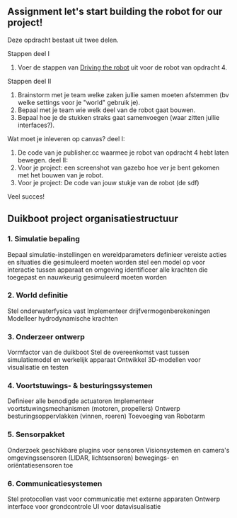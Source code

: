 ## Assignment let's start building the robot for our project!

Deze opdracht bestaat uit twee delen. 

Stappen deel I
1) Voer de stappen van [Driving the robot](./5_Driving_the_robot.md) uit voor de robot van opdracht 4.

Stappen deel II
1) Brainstorm met je team welke zaken jullie samen moeten afstemmen (bv welke settings voor je "world" gebruik je).
2) Bepaal met je team wie welk deel van de robot gaat bouwen.
3) Bepaal hoe je de stukken straks gaat samenvoegen (waar zitten jullie interfaces?).

Wat moet je inleveren op canvas?
deel I:
1) De code van je publisher.cc waarmee je robot van opdracht 4 hebt laten bewegen.
deel II:
2) Voor je project: een screenshot van gazebo hoe ver je bent gekomen met het bouwen van je robot.
3) Voor je project: De code van jouw stukje van de robot (de sdf)

Veel succes!
## Duikboot project organisatiestructuur

### 1. Simulatie bepaling

Bepaal simulatie-instellingen en wereldparameters
definieer vereiste acties en situaties die gesimuleerd moeten worden
stel een model op voor interactie tussen apparaat en omgeving
identificeer alle krachten die toegepast en nauwkeurig gesimuleerd moeten worden

### 2. World definitie

Stel onderwaterfysica vast
Implementeer drijfvermogenberekeningen
Modelleer hydrodynamische krachten


### 3. Onderzeer ontwerp

Vormfactor van de duikboot
Stel de overeenkomst vast tussen simulatiemodel en werkelijk apparaat
Ontwikkel 3D-modellen voor visualisatie en testen

### 4. Voortstuwings- & besturingssystemen

Definieer alle benodigde actuatoren
Implementeer voortstuwingsmechanismen (motoren, propellers)
Ontwerp besturingsoppervlakken (vinnen, roeren)
Toevoeging van Robotarm

### 5. Sensorpakket

Onderzoek geschikbare plugins voor sensoren
Visionsystemen en camera's
omgevingssensoren (LIDAR, lichtsensoren)
bewegings- en oriëntatiesensoren toe


### 6. Communicatiesystemen

Stel protocollen vast voor communicatie met externe apparaten
Ontwerp interface voor grondcontrole
UI voor datavisualisatie





